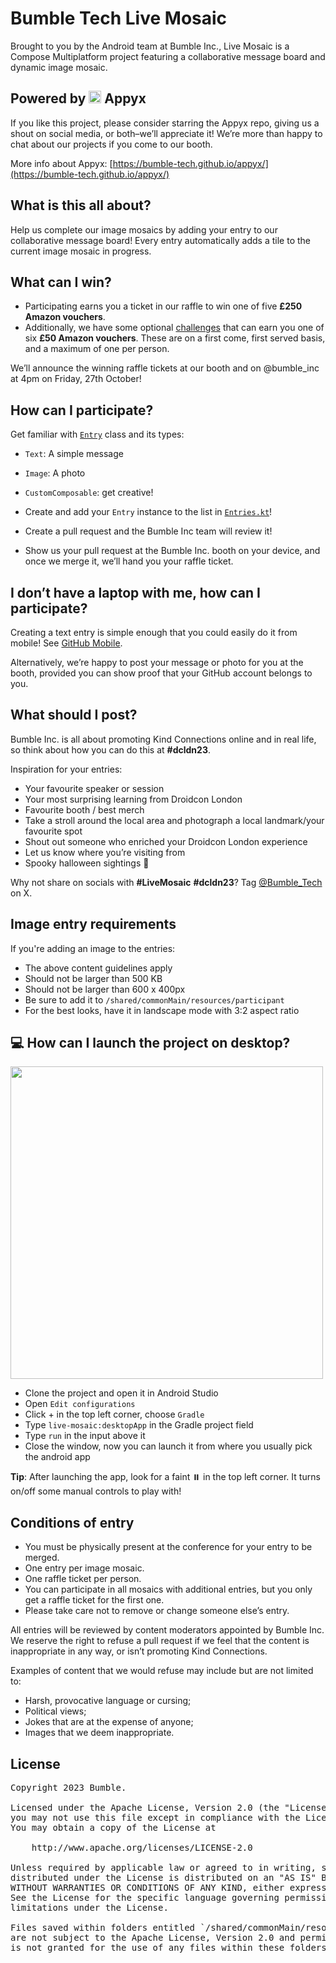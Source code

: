 # Bumble Tech Live Mosaic

Brought to you by the Android team at Bumble Inc., Live Mosaic is a Compose Multiplatform project featuring a collaborative message board and dynamic image mosaic.


## Powered by <img src="https://user-images.githubusercontent.com/238198/177164121-3aa4d19d-7714-4f2e-af12-7d3335b43f9c.png" width="20" /> Appyx

If you like this project, please consider starring the Appyx repo, giving us a shout on social media, or both–we’ll appreciate it! We’re more than happy to chat about our projects if you come to our booth.

More info about Appyx: [https://bumble-tech.github.io/appyx/](https://bumble-tech.github.io/appyx/)


## What is this all about?

Help us complete our image mosaics by adding your entry to our collaborative message board!
Every entry automatically adds a tile to the current image mosaic in progress.


## What can I win?

- Participating earns you a ticket in our raffle to win one of five **£250 Amazon vouchers**.
- Additionally, we have some optional [challenges](./CHALLENGES.md)  that can earn you one of six **£50 Amazon vouchers**. These are on a first come, first served basis, and a maximum of one per person.

We’ll announce the winning raffle tickets at our booth and on @bumble_inc at 4pm on Friday, 27th October!


## How can I participate?

Get familiar with [`Entry`](https://github.com/bumble-tech/live-mosaic/blob/main/shared/src/commonMain/kotlin/com/bumble/livemosaic/model/Entry.kt) class and its types:

- `Text`: A simple message
- `Image`: A photo
- `CustomComposable`: get creative!

- Create and add your `Entry` instance to the list in [`Entries.kt`](https://github.com/bumble-tech/live-mosaic/blob/main/shared/src/commonMain/kotlin/com/bumble/livemosaic/model/Entries.kt)!
- Create a pull request and the Bumble Inc team will review it!
- Show us your pull request at the Bumble Inc. booth on your device, and once we merge it, we’ll hand you your raffle ticket.


## I don’t have a laptop with me, how can I participate?

Creating a text entry is simple enough that you could easily do it from mobile! See [GitHub Mobile](https://github.com/mobile).

Alternatively, we’re happy to post your message or photo for you at the booth, provided you can show proof that your GitHub account belongs to you.


## What should I post?

Bumble Inc. is all about promoting Kind Connections online and in real life, so think about how you can do this at **#dcldn23**.

Inspiration for your entries:

- Your favourite speaker or session
- Your most surprising learning from Droidcon London
- Favourite booth / best merch
- Take a stroll around the local area and photograph a local landmark/your favourite spot
- Shout out someone who enriched your Droidcon London experience
- Let us know where you’re visiting from
- Spooky halloween sightings 👻

Why not share on socials with **#LiveMosaic** **#dcldn23**? Tag [@Bumble_Tech](https://twitter.com/Bumble_Tech) on X.


## Image entry requirements

If you're adding an image to the entries:

- The above content guidelines apply
- Should not be larger than 500 KB
- Should not be larger than 600 x 400px
- Be sure to add it to `/shared/commonMain/resources/participant`
- For the best looks, have it in landscape mode with 3:2 aspect ratio


## :computer: How can I launch the project on desktop?

<img width="500" src="https://github.com/bumble-tech/live-mosaic/assets/238198/52118435-c11e-4f75-8641-775a287b05c6">

- Clone the project and open it in Android Studio
- Open `Edit configurations`
- Click + in the top left corner, choose `Gradle`
- Type `live-mosaic:desktopApp` in the Gradle project field
- Type `run` in the input above it
- Close the window, now you can launch it from where you usually pick the android app

**Tip**: After launching the app, look for a faint :pause_button: in the top left corner. It turns on/off some manual controls to play with!


## Conditions of entry

- You must be physically present at the conference for your entry to be merged.
- One entry per image mosaic.
- One raffle ticket per person.
- You can participate in all mosaics with additional entries, but you only get a raffle ticket for the first one.
- Please take care not to remove or change someone else’s entry.

All entries will be reviewed by content moderators appointed by Bumble Inc. We reserve the right to refuse a pull request if we feel that the content is inappropriate in any way, or isn’t promoting Kind Connections.

Examples of content that we would refuse may include but are not limited to:

- Harsh, provocative language or cursing;
- Political views;
- Jokes that are at the expense of anyone;
- Images that we deem inappropriate.


## License

<pre>
Copyright 2023 Bumble.

Licensed under the Apache License, Version 2.0 (the "License");
you may not use this file except in compliance with the License.
You may obtain a copy of the License at

    http://www.apache.org/licenses/LICENSE-2.0

Unless required by applicable law or agreed to in writing, software
distributed under the License is distributed on an "AS IS" BASIS,
WITHOUT WARRANTIES OR CONDITIONS OF ANY KIND, either express or implied.
See the License for the specific language governing permissions and
limitations under the License.

Files saved within folders entitled `/shared/commonMain/resources/bumble`
are not subject to the Apache License, Version 2.0 and permission
is not granted for the use of any files within these folders.
</pre>
